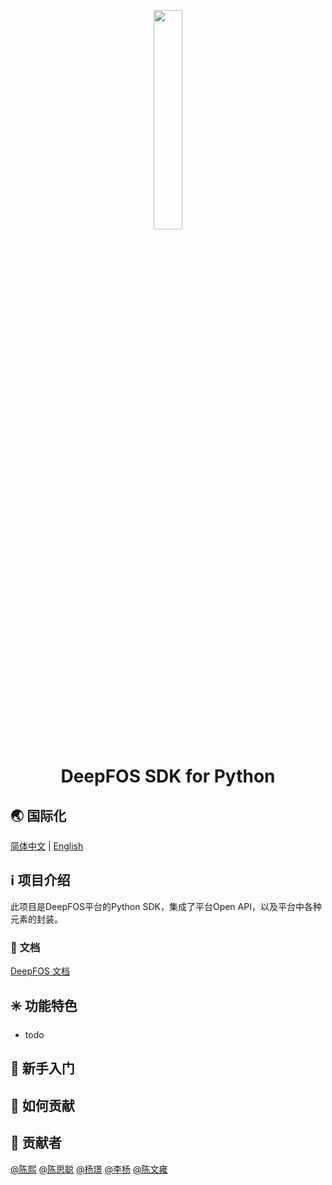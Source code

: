 <!-- # README -->
<p align="center">
  <img src="./docs/source/images/Deepfos-white.png" width="30%"/><br/>
</p>
<h1 align="center">
DeepFOS SDK for Python
</h1>

## 🌏 国际化

[简体中文](README.md) | [English](README.en.md)

## ℹ️ 项目介绍

此项目是DeepFOS平台的Python SDK，集成了平台Open API，以及平台中各种元素的封装。

### 📖 文档

[DeepFOS 文档](http://py.deepfos.com)


## ✳️ 功能特色

- todo


## 💎 新手入门


## 🤔 如何贡献


## 🌟 贡献者
[@陈熙](https://e.gitee.com/proinnova/members/trend/axisarsae)
[@陈思聪](https://e.gitee.com/proinnova/members/trend/proinnova_sicong_chen)
[@杨璟](https://e.gitee.com/proinnova/members/trend/jyang-0506)
[@李杨](https://e.gitee.com/proinnova/members/trend/ryan_li1384)
[@陈文雍](https://e.gitee.com/proinnova/members/trend/calvinstk)
